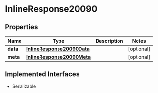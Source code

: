 

# InlineResponse20090


## Properties

Name | Type | Description | Notes
------------ | ------------- | ------------- | -------------
**data** | [**InlineResponse20090Data**](InlineResponse20090Data.md) |  |  [optional]
**meta** | [**InlineResponse20090Meta**](InlineResponse20090Meta.md) |  |  [optional]


## Implemented Interfaces

* Serializable


